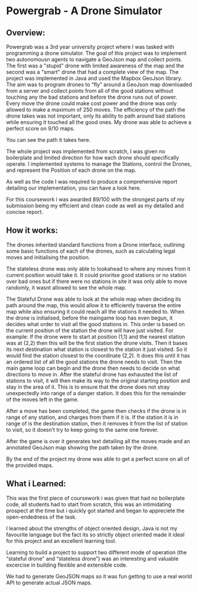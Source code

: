 # Powergrab - A Drone Simulator


## Overview:

Powergrab was a 3rd year university project where I was tasked with programming a drone simulator. The goal of this project was to implement two autonomousn agents to navigate a GeoJson map and collect points. The first was a "stupid" drone with limited awareness of the map and the second was a "smart" drone that had a complete view of the map. The project was implemented in Java and used the Mapbox GeoJson library. The aim was to program drones to “fly” around a GeoJson map downloaded from a server and collect points from all of the good stations without touching any the bad stations and before the drone runs out of power. Every move the drone could make cost power and the drone was only allowed to make a maximum of 250 moves. The efficiency of the path the drone takes was not important, only its ability to path around bad stations while ensuring it touched all the good ones. My drone was able to achieve a perfect score on 9/10 maps.

You can see the path it takes here.

The whole project was implemented from scratch, I was given no boilerplate and limited direction for how each drone should specifically operate. I implemented systems to manage the Stations, control the Drones, and represent the Position of each drone on the map.

As well as the code I was required to produce a comprehensive report detailing our implementation, you can have a look here.

For this coursework i was awarded 89/100 with the strongest parts of my submission being my efficient and clean code as well as my detailed and concise report.

## How it works:

The drones inherited standard functions from a Drone interface, outlining some basic functions of each of the drones, such as calculating legal moves and initialising the position.

The stateless drone was only able to lookahead to where any moves from it current position would take it. It could prioritse good stations or no station over bad ones but if there were no stations in site it was only able to move randomly, it wasnt allowed to see the whole map.

The Stateful Drone was able to look at the whole map when deciding its path around the map, this would allow it to efficiently traverse the entire map while also ensuring it could reach all the stations it needed to. When the drone is initialised, before the maingame loop has even begun, it decides what order to visit all the good stations in. This order is based on the current position of the station the drone will have just visited. For example: If the drone were to start at position (1,1) and the nearest station was at (2,2) then this will be the first station the drone visits. Then it bases its next destination what station is closest to the station it just visited. So it would find the station closest to the coordinate (2,2). It does this until it has an ordered list of all the good stations the drone needs to visit. Then the main game loop can begin and the drone then needs to decide on what directions to move in. After the stateful drone has exhausted the list of stations to visit, it will then make its way to the original starting position and stay in the area of it. This is to ensure that the drone does not stray unexpectedly into range of a danger station. It does this for the remainder of the moves left in the game.

After a move has been completed, the game then checks if the drone is in range of any station, and charges from them if it is. If the station it is in range of is the destination station, then it removes it from the list of station to visit, so it doesn’t try to keep going to the same one forever.

After the game is over it generates text detailing all the moves made and an annotated GeoJson map showing the path taken by the drone.

By the end of the project my drone was able to get a perfect score on all of the provided maps.

## What i Learned:

This was the first piece of coursework i was given that had no boilerplate code, all students had to start from scratch, this was an intimidating prospect at the time but i quickly got started and began to appreciete the open-endedness of the task.

I learned about the strengths of object oriented design, Java is not my favourite language but the fact its so strictly object oriented made it ideal for this project and an excellent learning tool.

Learning to build a project to support two different mode of operation (the “stateful drone” and “stateless drone”) was an interesting and valuable excercise in building flexible and extensible code.

We had to generate GeoJSON maps so it was fun getting to use a real world API to generate actual JSON maps.
